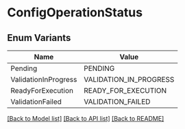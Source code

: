 # ConfigOperationStatus

## Enum Variants

| Name | Value |
|---- | -----|
| Pending | PENDING |
| ValidationInProgress | VALIDATION_IN_PROGRESS |
| ReadyForExecution | READY_FOR_EXECUTION |
| ValidationFailed | VALIDATION_FAILED |


[[Back to Model list]](../README.md#documentation-for-models) [[Back to API list]](../README.md#documentation-for-api-endpoints) [[Back to README]](../README.md)


